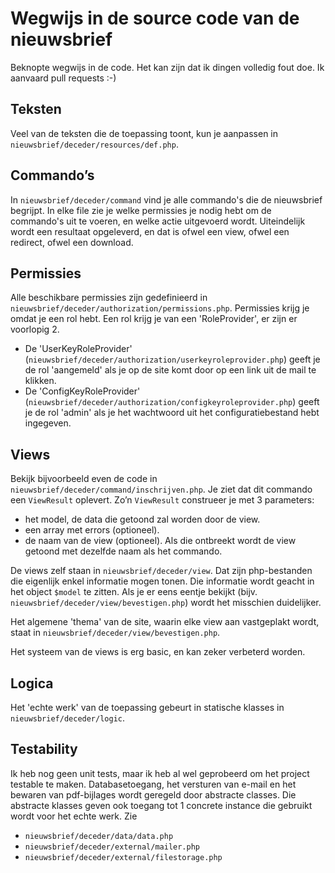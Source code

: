 Wegwijs in de source code van de nieuwsbrief
============================================

Beknopte wegwijs in de code. Het kan zijn dat ik dingen volledig fout doe. Ik aanvaard pull requests :-)

Teksten
-------

Veel van de teksten die de toepassing toont, kun je aanpassen in
`nieuwsbrief/deceder/resources/def.php`.

Commando’s
----------

In `nieuwsbrief/deceder/command` vind je alle commando's
die de nieuwsbrief begrijpt. In elke file zie je welke permissies je
nodig hebt om de commando's uit te voeren, en welke actie uitgevoerd
wordt. Uiteindelijk wordt een resultaat opgeleverd, en dat is ofwel een
view, ofwel een redirect, ofwel een download.

Permissies
----------

Alle beschikbare permissies zijn gedefinieerd in
`nieuwsbrief/deceder/authorization/permissions.php`.
Permissies krijg je omdat je een rol hebt. Een rol krijg je van een
'RoleProvider', er zijn er voorlopig 2.

-   De 'UserKeyRoleProvider'
    (`nieuwsbrief/deceder/authorization/userkeyroleprovider.php`)
    geeft je de rol 'aangemeld' als je op de site komt door op een
    link uit de mail te klikken.
-   De 'ConfigKeyRoleProvider'
    (`nieuwsbrief/deceder/authorization/configkeyroleprovider.php`)
    geeft je de rol 'admin' als je het wachtwoord uit het
    configuratiebestand hebt ingegeven.

Views
-----

Bekijk bijvoorbeeld even de code in
`nieuwsbrief/deceder/command/inschrijven.php`. Je ziet dat
dit commando een `ViewResult` oplevert. Zo’n `ViewResult` construeer je
met 3 parameters:

-   het model, de data die getoond zal worden door de view.
-   een array met errors (optioneel).
-   de naam van de view (optioneel). Als die ontbreekt wordt de view
    getoond met dezelfde naam als het commando.

De views zelf staan in `nieuwsbrief/deceder/view`. Dat zijn
php-bestanden die eigenlijk enkel informatie mogen tonen. Die informatie
wordt geacht in het object `$model` te zitten. Als je er eens eentje
bekijkt (bijv. `nieuwsbrief/deceder/view/bevestigen.php`)
wordt het misschien duidelijker.

Het algemene 'thema' van de site, waarin elke view aan vastgeplakt wordt, staat
in `nieuwsbrief/deceder/view/bevestigen.php`.

Het systeem van de views is erg basic, en kan zeker verbeterd worden.

Logica
------

Het 'echte werk' van de toepassing gebeurt in statische klasses in
`nieuwsbrief/deceder/logic`.

Testability
-----------

Ik heb nog geen unit tests, maar ik heb al wel geprobeerd om het project
testable te maken. Databasetoegang, het versturen van e-mail en het
bewaren van pdf-bijlages wordt geregeld door abstracte classes. Die
abstracte klasses geven ook toegang tot 1 concrete instance die gebruikt
wordt voor het echte werk. Zie

-   `nieuwsbrief/deceder/data/data.php`
-   `nieuwsbrief/deceder/external/mailer.php`
-   `nieuwsbrief/deceder/external/filestorage.php`
